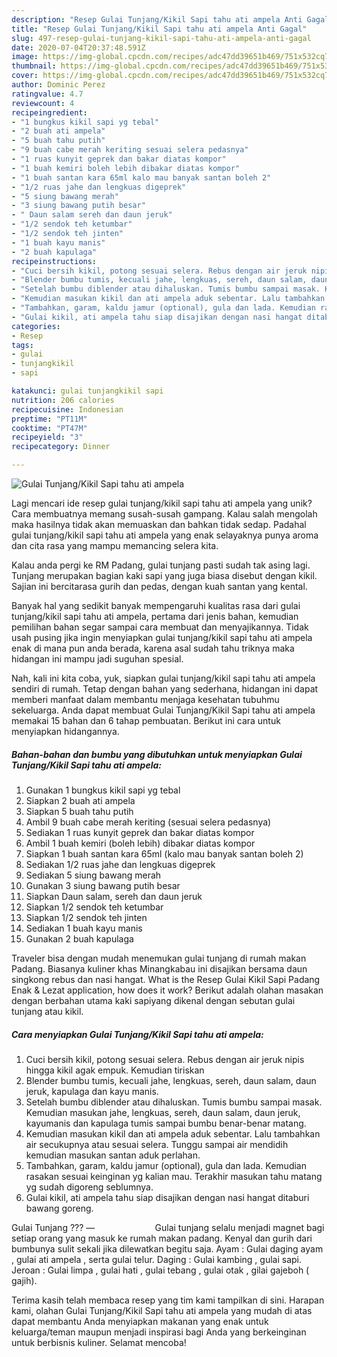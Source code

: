 ```yaml
---
description: "Resep Gulai Tunjang/Kikil Sapi tahu ati ampela Anti Gagal"
title: "Resep Gulai Tunjang/Kikil Sapi tahu ati ampela Anti Gagal"
slug: 497-resep-gulai-tunjang-kikil-sapi-tahu-ati-ampela-anti-gagal
date: 2020-07-04T20:37:48.591Z
image: https://img-global.cpcdn.com/recipes/adc47dd39651b469/751x532cq70/gulai-tunjangkikil-sapi-tahu-ati-ampela-foto-resep-utama.jpg
thumbnail: https://img-global.cpcdn.com/recipes/adc47dd39651b469/751x532cq70/gulai-tunjangkikil-sapi-tahu-ati-ampela-foto-resep-utama.jpg
cover: https://img-global.cpcdn.com/recipes/adc47dd39651b469/751x532cq70/gulai-tunjangkikil-sapi-tahu-ati-ampela-foto-resep-utama.jpg
author: Dominic Perez
ratingvalue: 4.7
reviewcount: 4
recipeingredient:
- "1 bungkus kikil sapi yg tebal"
- "2 buah ati ampela"
- "5 buah tahu putih"
- "9 buah cabe merah keriting sesuai selera pedasnya"
- "1 ruas kunyit geprek dan bakar diatas kompor"
- "1 buah kemiri boleh lebih dibakar diatas kompor"
- "1 buah santan kara 65ml kalo mau banyak santan boleh 2"
- "1/2 ruas jahe dan lengkuas digeprek"
- "5 siung bawang merah"
- "3 siung bawang putih besar"
- " Daun salam sereh dan daun jeruk"
- "1/2 sendok teh ketumbar"
- "1/2 sendok teh jinten"
- "1 buah kayu manis"
- "2 buah kapulaga"
recipeinstructions:
- "Cuci bersih kikil, potong sesuai selera. Rebus dengan air jeruk nipis hingga kikil agak empuk. Kemudian tiriskan"
- "Blender bumbu tumis, kecuali jahe, lengkuas, sereh, daun salam, daun jeruk, kapulaga dan kayu manis."
- "Setelah bumbu diblender atau dihaluskan. Tumis bumbu sampai masak. Kemudian masukan jahe, lengkuas, sereh, daun salam, daun jeruk, kayumanis dan kapulaga tumis sampai bumbu benar-benar matang."
- "Kemudian masukan kikil dan ati ampela aduk sebentar. Lalu tambahkan air secukupnya atau sesuai selera. Tunggu sampai air mendidih kemudian masukan santan aduk perlahan."
- "Tambahkan, garam, kaldu jamur (optional), gula dan lada. Kemudian rasakan sesuai keinginan yg kalian mau. Terakhir masukan tahu matang yg sudah digoreng seblumnya."
- "Gulai kikil, ati ampela tahu siap disajikan dengan nasi hangat ditaburi bawang goreng."
categories:
- Resep
tags:
- gulai
- tunjangkikil
- sapi

katakunci: gulai tunjangkikil sapi 
nutrition: 206 calories
recipecuisine: Indonesian
preptime: "PT11M"
cooktime: "PT47M"
recipeyield: "3"
recipecategory: Dinner

---
```



![Gulai Tunjang/Kikil Sapi tahu ati ampela](https://img-global.cpcdn.com/recipes/adc47dd39651b469/751x532cq70/gulai-tunjangkikil-sapi-tahu-ati-ampela-foto-resep-utama.jpg)

Lagi mencari ide resep gulai tunjang/kikil sapi tahu ati ampela yang unik? Cara membuatnya memang susah-susah gampang. Kalau salah mengolah maka hasilnya tidak akan memuaskan dan bahkan tidak sedap. Padahal gulai tunjang/kikil sapi tahu ati ampela yang enak selayaknya punya aroma dan cita rasa yang mampu memancing selera kita.

Kalau anda pergi ke RM Padang, gulai tunjang pasti sudah tak asing lagi. Tunjang merupakan bagian kaki sapi yang juga biasa disebut dengan kikil. Sajian ini bercitarasa gurih dan pedas, dengan kuah santan yang kental.

Banyak hal yang sedikit banyak mempengaruhi kualitas rasa dari gulai tunjang/kikil sapi tahu ati ampela, pertama dari jenis bahan, kemudian pemilihan bahan segar sampai cara membuat dan menyajikannya. Tidak usah pusing jika ingin menyiapkan gulai tunjang/kikil sapi tahu ati ampela enak di mana pun anda berada, karena asal sudah tahu triknya maka hidangan ini mampu jadi suguhan spesial.


Nah, kali ini kita coba, yuk, siapkan gulai tunjang/kikil sapi tahu ati ampela sendiri di rumah. Tetap dengan bahan yang sederhana, hidangan ini dapat memberi manfaat dalam membantu menjaga kesehatan tubuhmu sekeluarga. Anda dapat membuat Gulai Tunjang/Kikil Sapi tahu ati ampela memakai 15 bahan dan 6 tahap pembuatan. Berikut ini cara untuk menyiapkan hidangannya.

<!--inarticleads1-->

##### Bahan-bahan dan bumbu yang dibutuhkan untuk menyiapkan Gulai Tunjang/Kikil Sapi tahu ati ampela:

1. Gunakan 1 bungkus kikil sapi yg tebal
1. Siapkan 2 buah ati ampela
1. Siapkan 5 buah tahu putih
1. Ambil 9 buah cabe merah keriting (sesuai selera pedasnya)
1. Sediakan 1 ruas kunyit geprek dan bakar diatas kompor
1. Ambil 1 buah kemiri (boleh lebih) dibakar diatas kompor
1. Siapkan 1 buah santan kara 65ml (kalo mau banyak santan boleh 2)
1. Sediakan 1/2 ruas jahe dan lengkuas digeprek
1. Sediakan 5 siung bawang merah
1. Gunakan 3 siung bawang putih besar
1. Siapkan  Daun salam, sereh dan daun jeruk
1. Siapkan 1/2 sendok teh ketumbar
1. Siapkan 1/2 sendok teh jinten
1. Sediakan 1 buah kayu manis
1. Gunakan 2 buah kapulaga


Traveler bisa dengan mudah menemukan gulai tunjang di rumah makan Padang. Biasanya kuliner khas Minangkabau ini disajikan bersama daun singkong rebus dan nasi hangat. What is the Resep Gulai Kikil Sapi Padang Enak &amp; Lezat application, how does it work? Berikut adalah olahan masakan dengan berbahan utama kaki sapiyang dikenal dengan sebutan gulai tunjang atau kikil. 

<!--inarticleads2-->

##### Cara menyiapkan Gulai Tunjang/Kikil Sapi tahu ati ampela:

1. Cuci bersih kikil, potong sesuai selera. Rebus dengan air jeruk nipis hingga kikil agak empuk. Kemudian tiriskan
1. Blender bumbu tumis, kecuali jahe, lengkuas, sereh, daun salam, daun jeruk, kapulaga dan kayu manis.
1. Setelah bumbu diblender atau dihaluskan. Tumis bumbu sampai masak. Kemudian masukan jahe, lengkuas, sereh, daun salam, daun jeruk, kayumanis dan kapulaga tumis sampai bumbu benar-benar matang.
1. Kemudian masukan kikil dan ati ampela aduk sebentar. Lalu tambahkan air secukupnya atau sesuai selera. Tunggu sampai air mendidih kemudian masukan santan aduk perlahan.
1. Tambahkan, garam, kaldu jamur (optional), gula dan lada. Kemudian rasakan sesuai keinginan yg kalian mau. Terakhir masukan tahu matang yg sudah digoreng seblumnya.
1. Gulai kikil, ati ampela tahu siap disajikan dengan nasi hangat ditaburi bawang goreng.


Gulai Tunjang ???️ —⠀⠀⠀⠀⠀⠀⠀⠀⠀ Gulai tunjang selalu menjadi magnet bagi setiap orang yang masuk ke rumah makan padang. Kenyal dan gurih dari bumbunya sulit sekali jika dilewatkan begitu saja. Ayam : Gulai daging ayam , gulai ati ampela , serta gulai telur. Daging : Gulai kambing , gulai sapi. Jeroan : Gulai limpa , gulai hati , gulai tebang , gulai otak , gilai gajeboh ( gajih). 

Terima kasih telah membaca resep yang tim kami tampilkan di sini. Harapan kami, olahan Gulai Tunjang/Kikil Sapi tahu ati ampela yang mudah di atas dapat membantu Anda menyiapkan makanan yang enak untuk keluarga/teman maupun menjadi inspirasi bagi Anda yang berkeinginan untuk berbisnis kuliner. Selamat mencoba!
